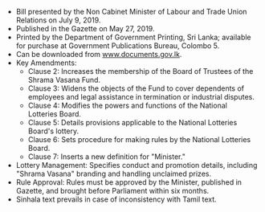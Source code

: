 - Bill presented by the Non Cabinet Minister of Labour and Trade Union Relations on July 9, 2019.
- Published in the Gazette on May 27, 2019.
- Printed by the Department of Government Printing, Sri Lanka; available for purchase at Government Publications Bureau, Colombo 5.
- Can be downloaded from www.documents.gov.lk.
- Key Amendments:
  - Clause 2: Increases the membership of the Board of Trustees of the Shrama Vasana Fund.
  - Clause 3: Widens the objects of the Fund to cover dependents of employees and legal assistance in termination or industrial disputes.
  - Clause 4: Modifies the powers and functions of the National Lotteries Board.
  - Clause 5: Details provisions applicable to the National Lotteries Board's lottery.
  - Clause 6: Sets procedure for making rules by the National Lotteries Board.
  - Clause 7: Inserts a new definition for "Minister."
- Lottery Management: Specifies conduct and promotion details, including "Shrama Vasana" branding and handling unclaimed prizes.
- Rule Approval: Rules must be approved by the Minister, published in Gazette, and brought before Parliament within six months.
- Sinhala text prevails in case of inconsistency with Tamil text.